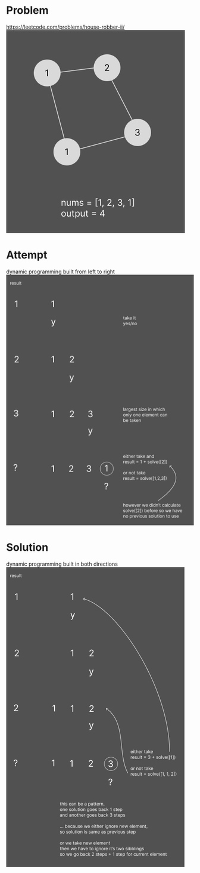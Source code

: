 # Problem
https://leetcode.com/problems/house-robber-ii/
![img](./1-problem.png)

# Attempt
dynamic programming
built from left to right
![img](./2-dynamic-from-left-to-right.png)

# Solution
dynamic programming
built in both directions
![img](./3-dynamic-in-both-directions.png)

